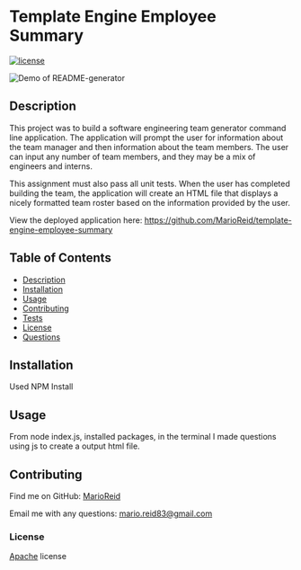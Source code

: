   # Template Engine Employee Summary

  [![license](https://img.shields.io/badge/License-Apache%202.0-blue.svg)](https://www.apache.org/licenses/LICENSE-2.0)

  ![Demo of README-generator](EmployeeSummary.gif)
  ## Description
  
  This project was to build a software engineering team generator command line application. The application will prompt the user for information about the team manager and then information about the team members. The user can input any number of team members, and they may be a mix of engineers and interns. 
  
  This assignment must also pass all unit tests. When the user has completed building the team, the application will create an HTML file that displays a nicely formatted team roster based on the information provided by the user.
  
  View the deployed application here: https://github.com/MarioReid/template-engine-employee-summary

  ## Table of Contents
  - [Description](#description)
  - [Installation](#installation)
  - [Usage](#usage)
  - [Contributing](#contributing)
  - [Tests](#tests)
  - [License](#license)
  - [Questions](#questions)
  
  ## Installation
  Used NPM Install

  ## Usage
  From node index.js, installed packages, in the terminal I made questions using js to create a output html file.

  ## Contributing
  

  Find me on GitHub: [MarioReid](https://github.com/MarioReid)

  Email me with any questions: mario.reid83@gmail.com

### License
  [Apache](https://choosealicense.com/licenses/apache-2.0/) license